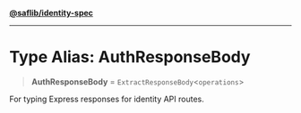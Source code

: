 [**@saflib/identity-spec**](../index.md)

***

# Type Alias: AuthResponseBody

> **AuthResponseBody** = `ExtractResponseBody`\<`operations`\>

For typing Express responses for identity API routes.
